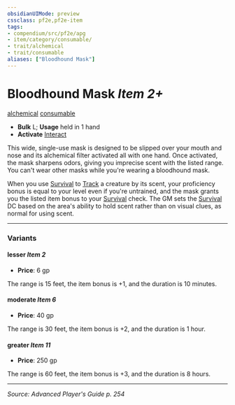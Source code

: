 ```yaml
---
obsidianUIMode: preview
cssclass: pf2e,pf2e-item
tags:
- compendium/src/pf2e/apg
- item/category/consumable/
- trait/alchemical
- trait/consumable
aliases: ["Bloodhound Mask"]
---
```

# Bloodhound Mask *Item 2+*  
[alchemical](alchemical.md "Alchemical Item Trait")  [consumable](consumable.md "Consumable Item Trait")  

- **Bulk** L; **Usage** held in 1 hand
- **Activate** [Interact](interact.md)

This wide, single-use mask is designed to be slipped over your mouth and nose and its alchemical filter activated all with one hand. Once activated, the mask sharpens odors, giving you imprecise scent with the listed range. You can't wear other masks while you're wearing a bloodhound mask.

When you use [Survival](skills.md#Survival) to [Track](track.md) a creature by its scent, your proficiency bonus is equal to your level even if you're untrained, and the mask grants you the listed item bonus to your [Survival](skills.md#Survival) check. The GM sets the [Survival](skills.md#Survival) DC based on the area's ability to hold scent rather than on visual clues, as normal for using scent.

---

### Variants

#### lesser *Item 2*

- **Price**: 6 gp

The range is 15 feet, the item bonus is +1, and the duration is 10 minutes.

#### moderate *Item 6*

- **Price**: 40 gp

The range is 30 feet, the item bonus is +2, and the duration is 1 hour.

#### greater *Item 11*

- **Price**: 250 gp

The range is 60 feet, the item bonus is +3, and the duration is 8 hours.

---
*Source: Advanced Player's Guide p. 254*